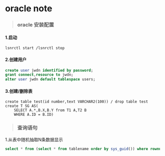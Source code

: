 # oracle note
>### oracle 安装配置
#### 1.启动
```
lsnrctl start /lsnrctl stop
```
#### 2.创建用户
```sql
create user jwdn identified by password;
grant connect,resource to jwdn;
alter user jwdn default tablespace users;
```
#### 3.创建/删除表
```
create table test(id number,text VARCHAR2(100)) / drop table test
create T SG AS(
	SELECT A.*,B.X,B.Y from T1 A,T2 B
	WHERE A.ID = B.ID)
```
>### 查询语句
1.从表中随机抽取N条数据显示
```sql
select * from (select * from tablename order by sys_guid()) where rownum < N;
```


